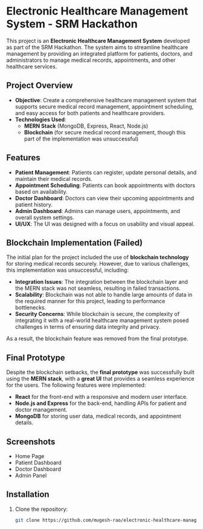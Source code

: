 # Electronic Healthcare Management System - SRM Hackathon

This project is an **Electronic Healthcare Management System** developed as part of the SRM Hackathon. The system aims to streamline healthcare management by providing an integrated platform for patients, doctors, and administrators to manage medical records, appointments, and other healthcare services. 

## Project Overview

- **Objective**: Create a comprehensive healthcare management system that supports secure medical record management, appointment scheduling, and easy access for both patients and healthcare providers.
- **Technologies Used**:
  - **MERN Stack** (MongoDB, Express, React, Node.js)
  - **Blockchain** (for secure medical record management, though this part of the implementation was unsuccessful)
  
## Features

- **Patient Management**: Patients can register, update personal details, and maintain their medical records.
- **Appointment Scheduling**: Patients can book appointments with doctors based on availability.
- **Doctor Dashboard**: Doctors can view their upcoming appointments and patient history.
- **Admin Dashboard**: Admins can manage users, appointments, and overall system settings.
- **UI/UX**: The UI was designed with a focus on usability and visual appeal.

## Blockchain Implementation (Failed)

The initial plan for the project included the use of **blockchain technology** for storing medical records securely. However, due to various challenges, this implementation was unsuccessful, including:

- **Integration Issues**: The integration between the blockchain layer and the MERN stack was not seamless, resulting in failed transactions.
- **Scalability**: Blockchain was not able to handle large amounts of data in the required manner for this project, leading to performance bottlenecks.
- **Security Concerns**: While blockchain is secure, the complexity of integrating it with a real-world healthcare management system posed challenges in terms of ensuring data integrity and privacy.
  
As a result, the blockchain feature was removed from the final prototype.

## Final Prototype

Despite the blockchain setbacks, the **final prototype** was successfully built using the **MERN stack**, with a **great UI** that provides a seamless experience for the users. The following features were implemented:

- **React** for the front-end with a responsive and modern user interface.
- **Node.js and Express** for the back-end, handling APIs for patient and doctor management.
- **MongoDB** for storing user data, medical records, and appointment details.
  
## Screenshots

- Home Page
- Patient Dashboard
- Doctor Dashboard
- Admin Panel

## Installation

1. Clone the repository:

   ```bash
   git clone https://github.com/mugesh-rao/electronic-healthcare-management.git
